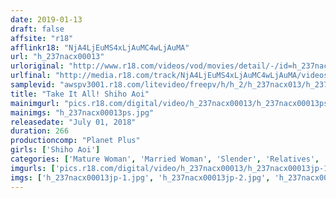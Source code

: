 ```yaml
---
date: 2019-01-13
draft: false
affsite: "r18"
afflinkr18: "NjA4LjEuMS4xLjAuMC4wLjAuMA"
url: "h_237nacx00013"
urloriginal: "http://www.r18.com/videos/vod/movies/detail/-/id=h_237nacx00013"
urlfinal: "http://media.r18.com/track/NjA4LjEuMS4xLjAuMC4wLjAuMA/videos/vod/movies/detail/-/id=h_237nacx00013"
samplevid: "awspv3001.r18.com/litevideo/freepv/h/h_2/h_237nacx013/h_237nacx013_dmb_w.mp4"
title: "Take It All! Shiho Aoi"
mainimgurl: "pics.r18.com/digital/video/h_237nacx00013/h_237nacx00013ps.jpg"
mainimgs: "h_237nacx00013ps.jpg"
releasedate: "July 01, 2018"
duration: 266
productioncomp: "Planet Plus"
girls: ['Shiho Aoi']
categories: ['Mature Woman', 'Married Woman', 'Slender', 'Relatives', 'Featured Actress', 'Creampie', 'Over 4 Hours', 'Hi-Def']
imgurls: ['pics.r18.com/digital/video/h_237nacx00013/h_237nacx00013jp-1.jpg', 'pics.r18.com/digital/video/h_237nacx00013/h_237nacx00013jp-2.jpg', 'pics.r18.com/digital/video/h_237nacx00013/h_237nacx00013jp-3.jpg', 'pics.r18.com/digital/video/h_237nacx00013/h_237nacx00013jp-4.jpg', 'pics.r18.com/digital/video/h_237nacx00013/h_237nacx00013jp-5.jpg', 'pics.r18.com/digital/video/h_237nacx00013/h_237nacx00013jp-6.jpg', 'pics.r18.com/digital/video/h_237nacx00013/h_237nacx00013jp-7.jpg', 'pics.r18.com/digital/video/h_237nacx00013/h_237nacx00013jp-8.jpg', 'pics.r18.com/digital/video/h_237nacx00013/h_237nacx00013jp-9.jpg', 'pics.r18.com/digital/video/h_237nacx00013/h_237nacx00013jp-10.jpg', 'pics.r18.com/digital/video/h_237nacx00013/h_237nacx00013jp-11.jpg', 'pics.r18.com/digital/video/h_237nacx00013/h_237nacx00013jp-12.jpg', 'pics.r18.com/digital/video/h_237nacx00013/h_237nacx00013jp-13.jpg', 'pics.r18.com/digital/video/h_237nacx00013/h_237nacx00013jp-14.jpg', 'pics.r18.com/digital/video/h_237nacx00013/h_237nacx00013jp-15.jpg', 'pics.r18.com/digital/video/h_237nacx00013/h_237nacx00013jp-16.jpg', 'pics.r18.com/digital/video/h_237nacx00013/h_237nacx00013jp-17.jpg', 'pics.r18.com/digital/video/h_237nacx00013/h_237nacx00013jp-18.jpg', 'pics.r18.com/digital/video/h_237nacx00013/h_237nacx00013jp-19.jpg', 'pics.r18.com/digital/video/h_237nacx00013/h_237nacx00013jp-20.jpg']
imgs: ['h_237nacx00013jp-1.jpg', 'h_237nacx00013jp-2.jpg', 'h_237nacx00013jp-3.jpg', 'h_237nacx00013jp-4.jpg', 'h_237nacx00013jp-5.jpg', 'h_237nacx00013jp-6.jpg', 'h_237nacx00013jp-7.jpg', 'h_237nacx00013jp-8.jpg', 'h_237nacx00013jp-9.jpg', 'h_237nacx00013jp-10.jpg', 'h_237nacx00013jp-11.jpg', 'h_237nacx00013jp-12.jpg', 'h_237nacx00013jp-13.jpg', 'h_237nacx00013jp-14.jpg', 'h_237nacx00013jp-15.jpg', 'h_237nacx00013jp-16.jpg', 'h_237nacx00013jp-17.jpg', 'h_237nacx00013jp-18.jpg', 'h_237nacx00013jp-19.jpg', 'h_237nacx00013jp-20.jpg']
---
```

